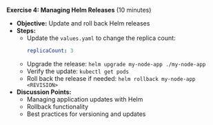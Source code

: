 **Exercise 4: Managing Helm Releases** (10 minutes)
   - **Objective:** Update and roll back Helm releases
   - **Steps:**
     - Update the `values.yaml` to change the replica count:
       ```yaml
       replicaCount: 3
       ```
     - Upgrade the release: `helm upgrade my-node-app ./my-node-app`
     - Verify the update: `kubectl get pods`
     - Roll back the release if needed: `helm rollback my-node-app <REVISION>`
   - **Discussion Points:**
     - Managing application updates with Helm
     - Rollback functionality
     - Best practices for versioning and updates
